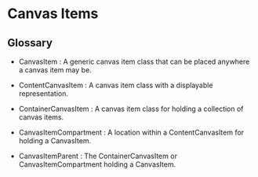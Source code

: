 
# Canvas Items

## Glossary

* CanvasItem
  : A generic canvas item class that can be placed anywhere a canvas item may be.

* ContentCanvasItem
  : A canvas item class with a displayable representation.

* ContainerCanvasItem
: A canvas item class for holding a collection of canvas items.

* CanvasItemCompartment
  : A location within a ContentCanvasItem for holding a CanvasItem.

* CanvasItemParent
  : The ContainerCanvasItem or CanvasItemCompartment holding a CanvasItem.
